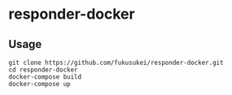 # responder-docker
## Usage
```
git clone https://github.com/fukusukei/responder-docker.git
cd responder-docker
docker-compose build
docker-compose up
```